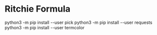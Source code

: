 # Ritchie Formula

python3 -m pip install --user pick
python3 -m pip install --user requests
python3 -m pip install --user termcolor

